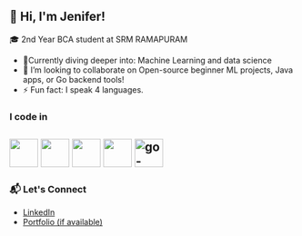 ## 👋 Hi, I'm Jenifer!
🎓 2nd Year BCA student at SRM RAMAPURAM

- 🧠Currently diving deeper into: Machine Learning and data science
- 👯 I’m looking to collaborate on Open-source beginner ML projects, Java apps, or Go backend tools!
- ⚡ Fun fact: I speak 4 languages.

### I code in
<img height="50" width="50" src="https://img.icons8.com/color/48/000000/python.png" /> <img height="50" width="50" src="https://img.icons8.com/color/48/000000/c-programming.png" /> <img height="50" width="50" src="https://img.icons8.com/color/48/000000/c-plus-plus-logo.png" /> <img height="50" width="50" src="https://img.icons8.com/color/48/000000/java-coffee-cup-logo.png" />
<img width="50" height="50" src="https://img.icons8.com/cute-clipart/64/go-logo.png" alt="go-logo"/>
---

### 📬 Let's Connect
- [LinkedIn](https://www.linkedin.com/in/your-profile)  
- [Portfolio (if available)](https://your-portfolio-link)  

```
